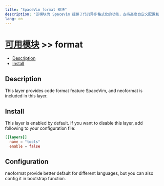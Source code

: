 ```yaml
---
title: "SpaceVim format 模块"
description: "该模块为 SpaceVim 提供了代码异步格式化的功能，支持高度自定义配置和多种语言。"
lang: cn
---
```


# [可用模块](../) >> format


<!-- vim-markdown-toc GFM -->

- [Description](#description)
- [Install](#install)

<!-- vim-markdown-toc -->

## Description

This layer provides code format feature SpaceVim, and neoformat is included in this layer.

## Install

This layer is enabled by default. If you want to disable this layer, add following to your configuration file:

```toml
[[layers]]
  name = "tools"
  enable = false
```

## Configuration

neoformat provide better default for different languages, but you can also config it in bootstrap function.

